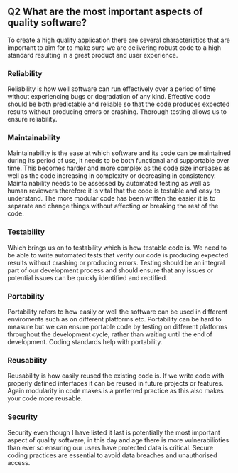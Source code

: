## Q2 What are the most important aspects of quality software?

To create a high quality application there are several characteristics that are important to aim for to make sure we are delivering robust code to a high standard resulting in a great product and user experience.

### Reliability

Reliability is how well software can run effectively over a period of time without experiencing bugs or degradation of any kind. Effective code should be both predictable and reliable so that the code produces expected results without producing errors or crashing. Thorough testing allows us to ensure reliability.

### Maintainability

Maintainability is the ease at which software and its code can be maintained during its period of use, it needs to be both functional and supportable over time. This becomes harder and more complex as the code size increases as well as the code increasing in complexity or decreasing in consistency. Maintainability needs to be assessed by automated testing as well as human reviewers therefore it is vital that the code is testable and easy to understand. The more modular code has been written the easier it is to separate and change things without affecting or breaking the rest of the code.

### Testability

Which brings us on to testability which is how testable code is. We need to be able to write automated tests that verify our code is producing expected results without crashing or producing errors. Testing should be an integral part of our development process and should ensure that any issues or potential issues can be quickly identified and rectified.

### Portability

Portability refers to how easily or well the software can be used in different enviroments such as on different platforms etc. Portability can be hard to measure but we can ensure portable code by testing on different platforms throughout the development cycle, rather than waiting until the end of development. Coding standards help with portability.

### Reusability

Reusability is how easily reused the existing code is. If we write code with properly defined interfaces it can be reused in future projects or features. Again modularity in code makes is a preferred practice as this also makes your code more reusable.

### Security

Security even though I have listed it last is potentially the most important aspect of quality software, in this day and age there is more vulnerabilioties than ever so ensuring our users have protected data is critical. Secure coding practices are essential to avoid data breaches and unauthorised access.
